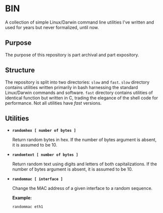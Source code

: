 # BIN
A collection of simple Linux/Darwin command line utilities I've written and used for
years but never formalized, until now.

## Purpose
The purpose of this repository is part archival and part expository.

## Structure
The repository is split into two directories: `slow` and `fast`.  `slow` directory
contains utilities written primarily in bash harnessing the standard Linux/Darwin commands
and software. ``fast`` directory contains utilities of identical function but written in C,
trading the elegance of the shell code for performance.  Not all utilities have *fast* versions.

## Utilities

* **`randomhex [ number of bytes ]`**

    Return random bytes in hex.  If the
    number of bytes argument is absent,
    it is assumed to be 10.

* **`randomtext [ number of bytes ]`**

    Return random text using digits and
    letters of both capitalizations.  If
    the number of bytes argument is
    absent, it is assumed to be 10.

* **`randommac [ interface ]`**

    Change the MAC address of a given
    interface to a random sequence.
    
    **Example:**
    ```bash
    randommac eth1
    ```
